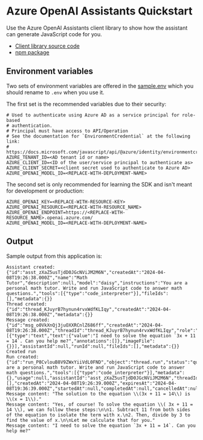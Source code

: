 # Azure OpenAI Assistants Quickstart

Use the Azure OpenAI Assistants client library to show how the assistant can generate JavaScript code for you.

* [Client library source code](https://github.com/Azure/azure-sdk-for-js/tree/main/sdk/openai/openai-assistants)
* [npm package](https://www.npmjs.com/package/@azure/openai-assistants)

## Environment variables

Two sets of environment variables are offered in the [sample.env](sample.env) which you should rename to `.env` when you use it. 

The first set is the recommended variables due to their security: 

```
# Used to authenticate using Azure AD as a service principal for role-based
# authentication.
# Principal must have access to API/Operation
# See the documentation for `EnvironmentCredential` at the following link:
# https://docs.microsoft.com/javascript/api/@azure/identity/environmentcredential
AZURE_TENANT_ID=<AD tenant id or name>
AZURE_CLIENT_ID=<ID of the user/service principal to authenticate as>
AZURE_CLIENT_SECRET=<client secret used to authenticate to Azure AD>
AZURE_OPENAI_MODEL_ID=<REPLACE-WITH-DEPLOYMENT-NAME>
```

The second set is only recommended for learning the SDK and isn't meant for development or production:

```
AZURE_OPENAI_KEY=<REPLACE-WITH-RESOURCE-KEY>
AZURE_OPENAI_RESOURCE=<REPLACE-WITH-RESOURCE_NAME>
AZURE_OPENAI_ENDPOINT=https://<REPLACE-WITH-RESOURCE_NAME>.openai.azure.com/
AZURE_OPENAI_MODEL_ID=<REPLACE-WITH-DEPLOYMENT-NAME>
```

## Output

Sample output from this application is: 

```console
Assistant created: {"id":"asst_zXaZ5usTjdD0JGcNViJM2M6N","createdAt":"2024-04-08T19:26:38.000Z","name":"Math Tutor","description":null,"model":"daisy","instructions":"You are a personal math tutor. Write and run JavaScript code to answer math questions.","tools":[{"type":"code_interpreter"}],"fileIds":[],"metadata":{}}
Thread created: {"id":"thread_KJuyrB7hynun4rvxWdfKLIqy","createdAt":"2024-04-08T19:26:38.000Z","metadata":{}}
Message created:  {"id":"msg_o0VkXnQj3juOXXRCnlZ686ff","createdAt":"2024-04-08T19:26:38.000Z","threadId":"thread_KJuyrB7hynun4rvxWdfKLIqy","role":"user","content":[{"type":"text","text":{"value":"I need to solve the equation `3x + 11 = 14`. Can you help me?","annotations":[]},"imageFile":{}}],"assistantId":null,"runId":null,"fileIds":[],"metadata":{}}
Created run
Run created:  {"id":"run_P8CvlouB8V9ZWxYiiVdL0FND","object":"thread.run","status":"queued","model":"daisy","instructions":"You are a personal math tutor. Write and run JavaScript code to answer math questions.","tools":[{"type":"code_interpreter"}],"metadata":{},"usage":null,"assistantId":"asst_zXaZ5usTjdD0JGcNViJM2M6N","threadId":"thread_KJuyrB7hynun4rvxWdfKLIqy","fileIds":[],"createdAt":"2024-04-08T19:26:39.000Z","expiresAt":"2024-04-08T19:36:39.000Z","startedAt":null,"completedAt":null,"cancelledAt":null,"failedAt":null}
Message content: "The solution to the equation \\(3x + 11 = 14\\) is \\(x = 1\\)."
Message content: "Yes, of course! To solve the equation \\( 3x + 11 = 14 \\), we can follow these steps:\n\n1. Subtract 11 from both sides of the equation to isolate the term with x.\n2. Then, divide by 3 to find the value of x.\n\nLet me calculate that for you."
Message content: "I need to solve the equation `3x + 11 = 14`. Can you help me?"
```